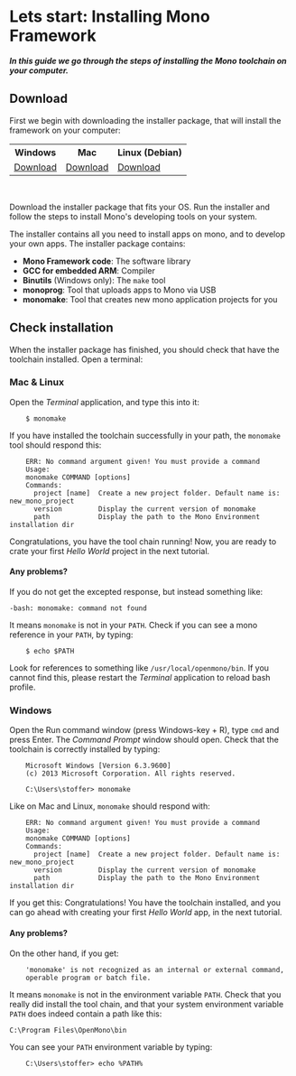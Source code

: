 # Lets start: Installing Mono Framework

***In this guide we go through the steps of installing the Mono toolchain on your computer.***

## Download

First we begin with downloading the installer package, that will install the framework on your computer:

<table class="table wy-text-center" style="width: 100%;">
<tr><th>Windows</th><th>Mac</th><th>Linux (Debian)</th></tr>
<tr>
<td><a href="https://github.com/getopenmono/openmono_package/releases/download/1.1/OpenMonoSetup-v1.1.4.exe" class="btn btn-neutral"><span class="fa fa-download"></span> Download </a> </td>
<td><a href="https://github.com/getopenmono/openmono_package/releases/download/1.1/OpenMono-v1.1.3-Mac.pkg" class="btn btn-neutral"><span class="fa fa-download"></span> Download</a></td>
<td><a href="https://github.com/getopenmono/openmono_package/releases/tag/1.1" class="btn btn-neutral" target="_blank"><span class="fa fa-download"></span> Download</a></td>
</tr>
</table>
<br/>

Download the installer package that fits your OS. Run the installer and follow the steps to install Mono's developing tools on your system.

The installer contains all you need to install apps on mono, and to develop your own apps. The installer package contains:

 * **Mono Framework code**: The software library
 * **GCC for embedded ARM**: Compiler
 * **Binutils** (Windows only): The `make` tool
 * **monoprog**: Tool that uploads apps to Mono via USB
 * **monomake**: Tool that creates new mono application projects for you
 
## Check installation
 
When the installer package has finished, you should check that have the toolchain installed. Open a terminal:

### Mac & Linux

Open the *Terminal* application, and type this into it:

```
	$ monomake
``` 

If you have installed the toolchain successfully in your path, the `monomake` tool should respond this:

```
	ERR: No command argument given! You must provide a command
	Usage:
	monomake COMMAND [options]
	Commands:
	  project [name]  Create a new project folder. Default name is: new_mono_project
	  version         Display the current version of monomake
	  path            Display the path to the Mono Environment installation dir
```

Congratulations, you have the tool chain running! Now, you are ready to crate your first *Hello World* project in the next tutorial.

#### Any problems?

If you do not get the excepted response, but instead something like:

```
-bash: monomake: command not found
```

It means `monomake` is not in your `PATH`. Check if you can see a mono reference in your `PATH`, by typing:

```
	$ echo $PATH
```

Look for references to something like `/usr/local/openmono/bin`. If you cannot find this, please restart the *Terminal* application to reload bash profile.

### Windows

Open the Run command window (press Windows-key + R), type `cmd` and press Enter. The *Command Prompt* window should open. Check that the toolchain is correctly installed by typing:

```
	Microsoft Windows [Version 6.3.9600]
	(c) 2013 Microsoft Corporation. All rights reserved.

	C:\Users\stoffer> monomake
```

Like on Mac and Linux, `monomake` should respond with:

```
	ERR: No command argument given! You must provide a command
	Usage:
	monomake COMMAND [options]
	Commands:
	  project [name]  Create a new project folder. Default name is: new_mono_project
	  version         Display the current version of monomake
	  path            Display the path to the Mono Environment installation dir
```

If you get this: Congratulations! You have the toolchain installed, and you can go ahead with creating your first *Hello World* app, in the next tutorial.

#### Any problems?

On the other hand, if you get:

```
	'monomake' is not recognized as an internal or external command,
	operable program or batch file.
```

It means `monomake` is not in the environment variable `PATH`. Check that you really did install the tool chain, and that your system environment variable `PATH` does indeed contain a path like this:

```
C:\Program Files\OpenMono\bin
```

You can see your `PATH` environment variable by typing:

```
	C:\Users\stoffer> echo %PATH%
```